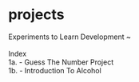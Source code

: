 # projects
Experiments to Learn Development ~<br />
<br />
Index <br />
1a. - Guess The Number Project <br />
1b. - Introduction To Alcohol<br />
